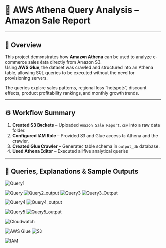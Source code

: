 # 🧾 AWS Athena Query Analysis – Amazon Sale Report

 
---

## 📘 Overview
This project demonstrates how **Amazon Athena** can be used to analyze e-commerce sales data directly from Amazon S3.  
Using **AWS Glue**, the dataset was crawled and structured into an Athena table, allowing SQL queries to be executed without the need for provisioning servers.  

The queries explore sales patterns, regional loss “hotspots”, discount effects, product profitability rankings, and monthly growth trends.

---

## ⚙️ Workflow Summary
1. **Created S3 Buckets** – Uploaded `Amazon Sale Report.csv` into a raw data folder.  
2. **Configured IAM Role** – Provided S3 and Glue access to Athena and the crawler.  
3. **Created Glue Crawler** – Generated table schema in `output_db` database.  
4. **Used Athena Editor** – Executed all five analytical queries

---

## 🧩 Queries, Explanations & Sample Outputs


![Query1](https://github.com/user-attachments/assets/5fbf087a-6061-43db-87d4-53ccfb34c284)

![Query](https://github.com/user-attachments/assets/7149816e-5090-4292-bb91-ecaaf6725ab4)
![Query2_output](https://github.com/user-attachments/assets/7440da80-81b8-4d5a-8a44-a6407ec8655b)
![Query3](https://github.com/user-attachments/assets/f311982d-9c51-4f20-860e-8cde9e5b9387)
![Query3_Output](https://github.com/user-attachments/assets/5122c09f-2025-4fbc-b672-5715094e7abe)

![Query4](https://github.com/user-attachments/assets/790cc831-18a1-443f-b3c2-0a95d919c9ee)
![Query4_output](https://github.com/user-attachments/assets/131f1850-297a-462a-b9b1-7036eb10a542)

![Query5](https://github.com/user-attachments/assets/51a56493-59f4-46ce-ac47-3399c8f6eab9)
![Query5_output](https://github.com/user-attachments/assets/913e9734-3255-4e47-a036-0c306478bbe8)

![Cloudwatch](https://github.com/user-attachments/assets/cf3ee57d-68a6-45f2-b8c8-28dd691dc1af)

![AWS Glue](https://github.com/user-attachments/assets/20b925c3-d21f-4673-a804-91b0fe057984)
![S3](https://github.com/user-attachments/assets/6ec4da25-49d5-46b9-a71b-500563ca1258)

![IAM](https://github.com/user-attachments/assets/0977982c-1195-46bd-afd9-164eeb500250)
